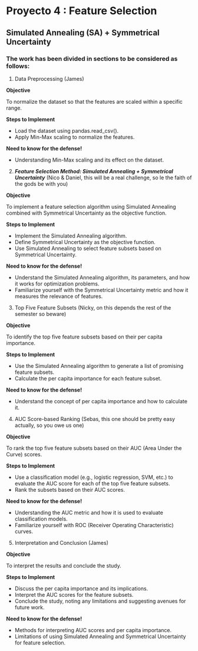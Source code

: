 # Proyecto 4 : Feature Selection
## Simulated Annealing (SA) + Symmetrical Uncertainty

### The work has been divided in sections to be considered as follows:

1. Data Preprocessing (James)

**Objective**

To normalize the dataset so that the features are scaled within a specific range.

**Steps to Implement**
- Load the dataset using pandas.read_csv().
- Apply Min-Max scaling to normalize the features.

**Need to know for the defense!**
- Understanding Min-Max scaling and its effect on the dataset.

2. _**Feature Selection Method: Simulated Annealing + Symmetrical Uncertainty**_ (Nico & Daniel, this will be a real challenge, so le the faith of the gods be with you)

**Objective**

To implement a feature selection algorithm using Simulated Annealing combined with Symmetrical Uncertainty as the objective function.

**Steps to Implement**
- Implement the Simulated Annealing algorithm.
- Define Symmetrical Uncertainty as the objective function.
- Use Simulated Annealing to select feature subsets based on Symmetrical Uncertainty.

**Need to know for the defense!**
- Understand the Simulated Annealing algorithm, its parameters, and how it works for optimization problems.
- Familiarize yourself with the Symmetrical Uncertainty metric and how it measures the relevance of features.

3. Top Five Feature Subsets (Nicky, on this depends the rest of the semester so beware)

**Objective**

To identify the top five feature subsets based on their per capita importance.

**Steps to Implement**

- Use the Simulated Annealing algorithm to generate a list of promising feature subsets.
- Calculate the per capita importance for each feature subset.

**Need to know for the defense!**
- Understand the concept of per capita importance and how to calculate it.

4. AUC Score-based Ranking (Sebas, this one should be pretty easy actually, so you owe us one)

**Objective**

To rank the top five feature subsets based on their AUC (Area Under the Curve) scores.

**Steps to Implement**
- Use a classification model (e.g., logistic regression, SVM, etc.) to evaluate the AUC score for each of the top five feature subsets.
- Rank the subsets based on their AUC scores.

**Need to know for the defense!**
- Understanding the AUC metric and how it is used to evaluate classification models.
- Familiarize yourself with ROC (Receiver Operating Characteristic) curves.

5. Interpretation and Conclusion (James)

**Objective**

To interpret the results and conclude the study.

**Steps to Implement**
- Discuss the per capita importance and its implications.
- Interpret the AUC scores for the feature subsets.
- Conclude the study, noting any limitations and suggesting avenues for future work.

**Need to know for the defense!**
- Methods for interpreting AUC scores and per capita importance.
- Limitations of using Simulated Annealing and Symmetrical Uncertainty for feature selection.

